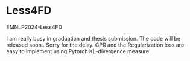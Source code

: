 # Less4FD
EMNLP2024-Less4FD

I am really busy in graduation and thesis submission. The code will be released soon.. Sorry for the delay. GPR and the Regularization loss are easy to implement using Pytorch KL-divergence measure.
